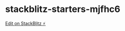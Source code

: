 # stackblitz-starters-mjfhc6

[Edit on StackBlitz ⚡️](https://stackblitz.com/edit/stackblitz-starters-mjfhc6)